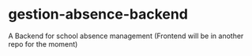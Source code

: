 # gestion-absence-backend
A Backend for school absence management (Frontend will be in another repo for the moment)
